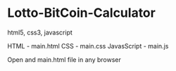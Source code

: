 # Lotto-BitCoin-Calculator
html5, css3, javascript


HTML - main.html
CSS - main.css
JavasScript - main.js


Open and main.html file in any browser
